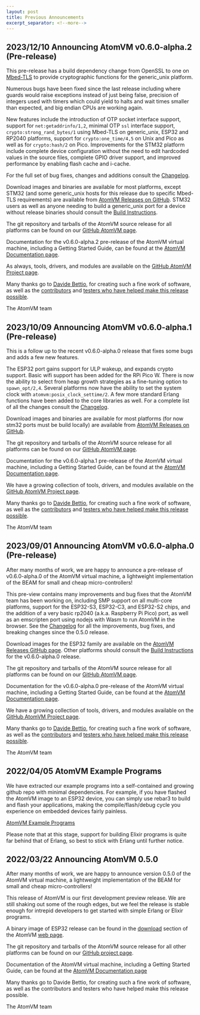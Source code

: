 ```yaml
---
layout: post
title: Previous Announcements
excerpt_separator: <!--more-->
---
```


## 2023/12/10 Announcing AtomVM v0.6.0-alpha.2 (Pre-release)

This pre-release has a build dependency change from OpenSSL to one on [Mbed-TLS](https://www.trustedfirmware.org/projects/mbed-tls/) to provide cryptographic functions for the generic_unix platform.

Numerous bugs have been fixed since the last release including where guards would raise exceptions instead of just being false, precision of integers used with timers which could yield to halts and wait times smaller than expected, and big endian CPUs are working again.

New features include the introduction of OTP socket interface support, support for `net:getaddrinfo/1,2`, minimal OTP `ssl` interface support, `crypto:strong_rand_bytes/1` using Mbed-TLS on generic_unix, ESP32 and RP2040 platforms, support for `crypto:one_time/4,5` on Unix and Pico as well as for `crypto:hash/2` on Pico. Improvements for the STM32 platform include complete device configuration without the need to edit hardcoded values in the source files, complete GPIO driver support, and improved performance by enabling flash cache and i-cache.

For the full set of bug fixes, changes and additions consult the [Changelog](https://doc.atomvm.org/v0.6.0-alpha.2/CHANGELOG.html).

Download images and binaries are available for most platforms, except STM32 (and some generic_unix hosts for this release due to specific Mbed-TLS requirements) are available from [AtomVM Releases on GitHub](https://github.com/atomvm/AtomVM/releases/tag/v0.6.0-alpha.2). STM32 users as well as anyone needing to build a generic_unix port for a device without release binaries should consult the [Build Instructions](https://doc.atomvm.org/v0.6.0-alpha.2/build-instructions.html).

The git repository and tarballs of the AtomVM source release for all platforms can be found on our [GitHub AtomVM page](https://github.com/atomvm/AtomVM).

Documentation for the v0.6.0-alpha.2 pre-release of the AtomVM virtual machine, including a Getting Started Guide, can be found at the [AtomVM Documentation page](https://doc.atomvm.org/v0.6.0-alpha.2/).

As always, tools, drivers, and modules are available on the [GitHub AtomVM Project page](https://github.com/atomvm).

Many thanks go to [Davide Bettio](https://github.com/bettio), for creating such a fine work of software, as well as the [contributors](https://github.com/atomvm/AtomVM/graphs/contributors) and [testers who have helped make this release possible](https://github.com/atomvm/AtomVM/issues).

The AtomVM team

## 2023/10/09 Announcing AtomVM v0.6.0-alpha.1 (Pre-release)

This is a follow up to the recent v0.6.0-alpha.0 release that fixes some bugs and adds a few new features.

The ESP32 port gains support for ULP wakeup, and expands crypto support. Basic wifi support has been added for the RPi Pico W. There is now the ability to select from heap growth strategies as a fine-tuning option to `spawn_opt/2,4`. Several platforms now have the ability to set the system clock with `atomvm:posix_clock_settime/2`. A few more standard Erlang functions have been added to the core libraries as well. For a complete list of all the changes consult the [Changelog](https://doc.atomvm.org/v0.6.0-alpha.1/CHANGELOG.html).

Download images and binaries are available for most platforms (for now stm32 ports must be build locally) are available from [AtomVM Releases on GitHub](https://github.com/atomvm/AtomVM/releases/tag/v0.6.0-alpha.1).

The git repository and tarballs of the AtomVM source release for all platforms can be found on our [GitHub AtomVM page](https://github.com/atomvm/AtomVM).

Documentation for the v0.6.0-alpha.1 pre-release of the AtomVM virtual machine, including a Getting Started Guide, can be found at the [AtomVM Documentation page](https://doc.atomvm.org/v0.6.0-alpha.1/).

We have a growing collection of tools, drivers, and modules available on the [GitHub AtomVM Project page](https://github.com/atomvm).

Many thanks go to [Davide Bettio](https://github.com/bettio), for creating such a fine work of software, as well as the [contributors](https://github.com/atomvm/AtomVM/graphs/contributors) and [testers who have helped make this release possible](https://github.com/atomvm/AtomVM/issues).

The AtomVM team

## 2023/09/01 Announcing AtomVM v0.6.0-alpha.0 (Pre-release)

After many months of work, we are happy to announce a pre-release of v0.6.0-alpha.0 of the AtomVM virtual machine, a lightweight implementation of the BEAM for small and cheap micro-controllers!

This pre-view contains many improvements and bug fixes that the AtomVM team has been working on, including SMP support on all multi-core platforms, support for the ESP32-S3, ESP32-C3, and ESP32-S2 chips, and the addition of a very basic rp2040 (a.k.a. Raspberry Pi Pico) port, as well as an emscripten port using nodejs with Wasm to run AtomVM in the browser. See the [Changelog](https://doc.atomvm.org/v0.6.0-alpha.0/CHANGELOG.html) for all the improvements, bug fixes, and breaking changes since the 0.5.0 release.

Download images for the ESP32 family are available on the [AtomVM Releases GitHub page](https://github.com/atomvm/AtomVM/releases). Other platforms should consult the [Build Instructions](https://doc.atomvm.org/v0.6.0-alpha.0/build-instructions.html) for the
v0.6.0-alpha.0 release.

The git repository and tarballs of the AtomVM source release for all platforms can be found on our [GitHub AtomVM page](https://github.com/atomvm/AtomVM).

Documentation for the v0.6.0-alpha.0 pre-release of the AtomVM virtual machine, including a Getting Started Guide, can be found at the [AtomVM Documentation page](https://doc.atomvm.org/v0.6.0-alpha.0/).

We have a growing collection of tools, drivers, and modules available on the [GitHub AtomVM Project page](https://github.com/atomvm).

Many thanks go to [Davide Bettio](https://github.com/bettio), for creating such a fine work of software, as well as the [contributors](https://github.com/atomvm/AtomVM/graphs/contributors) and [testers who have helped make this release possible](https://github.com/atomvm/AtomVM/issues?q=is%3Aissue+is%3Aclosed).

The AtomVM team

## 2022/04/05 AtomVM Example Programs

We have extracted our example programs into a self-contained and growing github repo with minimal dependencies. For example, if you have flashed the AtomVM image to an ESP32 device, you can simply use rebar3 to build and flash your applications, making the compile/flash/debug cycle you experience on embedded devices fairly painless.

[AtomVM Example Programs](https://github.com/atomvm/atomvm_examples)

Please note that at this stage, support for building Elixir programs is quite far behind that of Erlang, so best to stick with Erlang until further notice.

<!--more-->

## 2022/03/22 Announcing AtomVM 0.5.0

After many months of work, we are happy to announce version 0.5.0 of the AtomVM virtual machine, a lightweight implementation of the BEAM for small and cheap micro-controllers!

This release of AtomVM is our first development preview release. We are still shaking out some of the rough edges, but we feel the release is stable enough for intrepid developers to get started with simple Erlang or Elixir programs.

A binary image of ESP32 release can be found in the [download](https://atomvm.net/download/) section of the AtomVM [web page](https://atomvm.net/).

The git repository and tarballs of the AtomVM source release for all other platforms can be found on our [GitHub project page](https://github.com/atomvm).

Documentation of the AtomVM virtual machine, including a Getting Started Guide, can be found at the [AtomVM Documentation page](https://doc.atomvm.net/index.html)

Many thanks go to Davide Bettio, for creating such a fine work of software, as well as the contributors and testers who have helped make this release possible.

The AtomVM team

